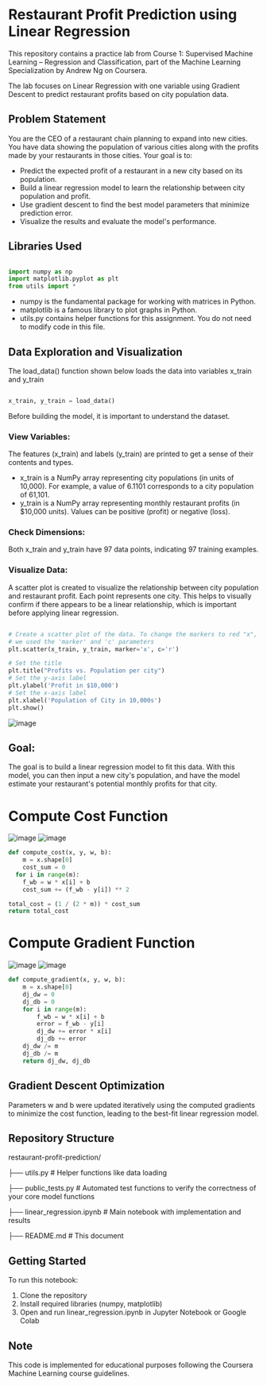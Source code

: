 # Restaurant Profit Prediction using Linear Regression
This repository contains a practice lab from Course 1: Supervised Machine Learning – Regression and Classification, part of the Machine Learning Specialization by Andrew Ng on Coursera.

The lab focuses on Linear Regression with one variable using Gradient Descent to predict restaurant profits based on city population data.

## Problem Statement
You are the CEO of a restaurant chain planning to expand into new cities. You have data showing the population of various cities along with the profits made by your restaurants in those cities. Your goal is to:

* Predict the expected profit of a restaurant in a new city based on its population.
* Build a linear regression model to learn the relationship between city population and profit.
* Use gradient descent to find the best model parameters that minimize prediction error.
* Visualize the results and evaluate the model's performance.

## Libraries Used
```python

import numpy as np
import matplotlib.pyplot as plt
from utils import *
```

* numpy is the fundamental package for working with matrices in Python.
* matplotlib is a famous library to plot graphs in Python.
* utils.py contains helper functions for this assignment. You do not need to modify code in this file.


## Data Exploration and Visualization
  
The load_data() function shown below loads the data into variables x_train and y_train
```python

x_train, y_train = load_data()
```

Before building the model, it is important to understand the dataset.

### View Variables:
The features (x_train) and labels (y_train) are printed to get a sense of their contents and types.
* x_train is a NumPy array representing city populations (in units of 10,000). For example, a value of 6.1101 corresponds to a city population of 61,101.
* y_train is a NumPy array representing monthly restaurant profits (in $10,000 units). Values can be positive (profit) or negative (loss).

### Check Dimensions:
Both x_train and y_train have 97 data points, indicating 97 training examples.

### Visualize Data:
A scatter plot is created to visualize the relationship between city population and restaurant profit. Each point represents one city.
This helps to visually confirm if there appears to be a linear relationship, which is important before applying linear regression.
```python

# Create a scatter plot of the data. To change the markers to red "x",
# we used the 'marker' and 'c' parameters
plt.scatter(x_train, y_train, marker='x', c='r') 

# Set the title
plt.title("Profits vs. Population per city")
# Set the y-axis label
plt.ylabel('Profit in $10,000')
# Set the x-axis label
plt.xlabel('Population of City in 10,000s')
plt.show()
```
![image](https://github.com/user-attachments/assets/308ec7e2-3db2-4d4c-b188-6aacef22ac06)

## Goal: 
The goal is to build a linear regression model to fit this data. With this model, you can then input a new city's population, and have the model estimate your restaurant's potential monthly profits for that city.

# Compute Cost Function 
![image](https://github.com/user-attachments/assets/52fd715e-7c88-4830-9271-c939cd6e9c4e)
![image](https://github.com/user-attachments/assets/dc91cd4b-72db-467f-9514-d1dee872ff05)


```python
def compute_cost(x, y, w, b): 
    m = x.shape[0]
    cost_sum = 0
  for i in range(m):
    f_wb = w * x[i] + b
    cost_sum += (f_wb - y[i]) ** 2

total_cost = (1 / (2 * m)) * cost_sum
return total_cost
```

# Compute Gradient Function

![image](https://github.com/user-attachments/assets/66662804-fe5d-4fb6-b1c4-138747e4b362)
![image](https://github.com/user-attachments/assets/166deef6-a4fb-44bf-9102-6afd47a18a61)

```python
def compute_gradient(x, y, w, b): 
    m = x.shape[0]
    dj_dw = 0
    dj_db = 0
    for i in range(m):
        f_wb = w * x[i] + b
        error = f_wb - y[i]
        dj_dw += error * x[i]
        dj_db += error
    dj_dw /= m
    dj_db /= m
    return dj_dw, dj_db
```

## Gradient Descent Optimization
Parameters w and b were updated iteratively using the computed gradients to minimize the cost function, leading to the best-fit linear regression model.

## Repository Structure
restaurant-profit-prediction/

├── utils.py                # Helper functions like data loading

├── public_tests.py # Automated test functions to verify the correctness of your core model functions

├── linear_regression.ipynb # Main notebook with implementation and results

├── README.md               # This document

## Getting Started
To run this notebook:
1. Clone the repository
2. Install required libraries (numpy, matplotlib)
3. Open and run linear_regression.ipynb in Jupyter Notebook or Google Colab

## Note
This code is implemented for educational purposes following the Coursera Machine Learning course guidelines.
